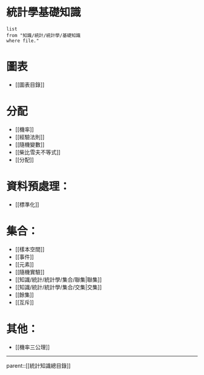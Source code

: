 # 統計學基礎知識
```dataview
list
from "知識/統計/統計學/基礎知識
where file."
```
# 圖表
- [[圖表目錄]]
# 分配
- [[機率]]
- [[經驗法則]]
- [[隨機變數]]
- [[柴比雪夫不等式]]
- [[分配]]
# 資料預處理：
- [[標準化]]
# 集合：
- [[樣本空間]]
- [[事件]]
- [[元素]]
- [[隨機實驗]]
- [[知識/統計/統計學/集合/聯集|聯集]]
- [[知識/統計/統計學/集合/交集|交集]]
- [[餘集]]
- [[互斥]]
# 其他：
- [[機率三公理]]
- - -
parent::[[統計知識總目錄]]